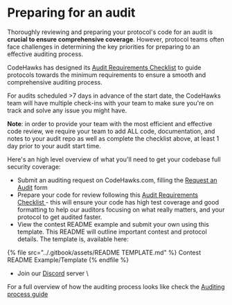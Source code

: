 # Preparing for an audit

Thoroughly reviewing and preparing your protocol's code for an audit is **crucial to ensure comprehensive coverage**. However, protocol teams often face challenges in determining the key priorities for preparing to an effective auditing process.

CodeHawks has designed its [Audit Requirements Checklist](https://cobalt-cornet-6a5.notion.site/CodeHawks-Audit-Preparation-Checklist-for-Protocols-236e1fad2fd64bc485f130ea75749a9e?pvs=4) to guide protocols towards the minimum requirements to ensure a smooth and comprehensive auditing process.

For audits scheduled >7 days in advance of the start date, the CodeHawks team will have multiple check-ins with your team to make sure you're on track and solve any issue you might have.

**Note**: in order to provide your team with the most efficient and effective code review, we require your team to add ALL code, documentation, and notes to your audit repo as well as complete the checklist above, at least 1 day prior to your audit start time.

Here's an high level overview of what you'll need to get your codebase full security coverage:

* Submit an auditing request on CodeHawks.com, filling the [Request an Audit](https://cyfrin.typeform.com/to/G97TcPPk?typeform-source=www.codehawks.com) form
* Prepare your code for review following this  [Audit Requirements Checklist](https://docs.google.com/document/d/10\_t7Kt814Otp-FMFK8mvCsxb3tX3wyu1Z9V4nhZxTY8/edit?usp=sharing)[ ](https://cobalt-cornet-6a5.notion.site/CodeHawks-Audit-Preparation-Checklist-for-Protocols-236e1fad2fd64bc485f130ea75749a9e?pvs=4)- this will ensure your code has high test coverage and good formatting to help our auditors focusing on what really matters, and your protocol to get audited faster.
* View the contest README example and submit your own using this template. This README will outline important contest and protocol details. The template is, available here:

{% file src="../.gitbook/assets/README TEMPLATE.md" %}
Contest README Example/Template
{% endfile %}

* Join our [Discord](https://discord.gg/cyfrin) server \


For a full overview of how the auditing process looks like check the [Auditing process guide](the-auditing-process.md)
